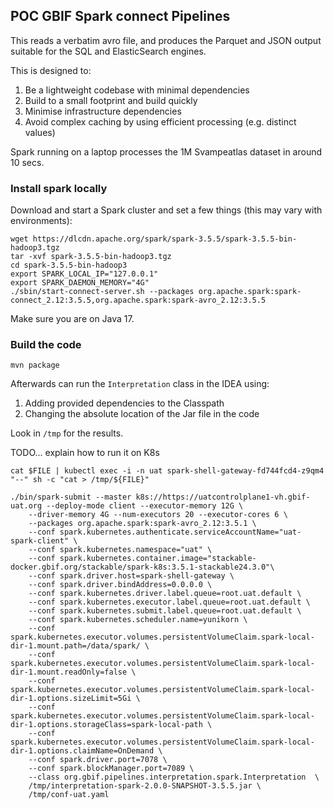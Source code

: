 ## POC GBIF Spark connect Pipelines

This reads a verbatim avro file, and produces the Parquet and JSON output suitable for 
the SQL and ElasticSearch engines.

This is designed to:

1. Be a lightweight codebase with minimal dependencies
2. Build to a small footprint and build quickly 
3. Minimise infrastructure dependencies 
4. Avoid complex caching by using efficient processing (e.g. distinct values) 

Spark running on a laptop processes the 1M Svampeatlas dataset in around 10 secs.

### Install spark locally

Download and start a Spark cluster and set a few things (this may vary with environments):

```
wget https://dlcdn.apache.org/spark/spark-3.5.5/spark-3.5.5-bin-hadoop3.tgz        
tar -xvf spark-3.5.5-bin-hadoop3.tgz
cd spark-3.5.5-bin-hadoop3
export SPARK_LOCAL_IP="127.0.0.1"
export SPARK_DAEMON_MEMORY="4G"
./sbin/start-connect-server.sh --packages org.apache.spark:spark-connect_2.12:3.5.5,org.apache.spark:spark-avro_2.12:3.5.5
```

Make sure you are on Java 17.

### Build the code 

```
mvn package
```

Afterwards can run the `Interpretation` class in the IDEA using:

1. Adding provided dependencies to the Classpath
2. Changing the absolute location of the Jar file in the code

Look in `/tmp` for the results.

TODO... explain how to run it on K8s
```
cat $FILE | kubectl exec -i -n uat spark-shell-gateway-fd744fcd4-z9qm4 "--" sh -c "cat > /tmp/${FILE}"

./bin/spark-submit --master k8s://https://uatcontrolplane1-vh.gbif-uat.org --deploy-mode client --executor-memory 12G \
    --driver-memory 4G --num-executors 20 --executor-cores 6 \
    --packages org.apache.spark:spark-avro_2.12:3.5.1 \
    --conf spark.kubernetes.authenticate.serviceAccountName="uat-spark-client" \
    --conf spark.kubernetes.namespace="uat" \
    --conf spark.kubernetes.container.image="stackable-docker.gbif.org/stackable/spark-k8s:3.5.1-stackable24.3.0"\
    --conf spark.driver.host=spark-shell-gateway \
    --conf spark.driver.bindAddress=0.0.0.0 \
    --conf spark.kubernetes.driver.label.queue=root.uat.default \
    --conf spark.kubernetes.executor.label.queue=root.uat.default \
    --conf spark.kubernetes.submit.label.queue=root.uat.default \
    --conf spark.kubernetes.scheduler.name=yunikorn \
    --conf spark.kubernetes.executor.volumes.persistentVolumeClaim.spark-local-dir-1.mount.path=/data/spark/ \
    --conf spark.kubernetes.executor.volumes.persistentVolumeClaim.spark-local-dir-1.mount.readOnly=false \
    --conf spark.kubernetes.executor.volumes.persistentVolumeClaim.spark-local-dir-1.options.sizeLimit=5Gi \
    --conf spark.kubernetes.executor.volumes.persistentVolumeClaim.spark-local-dir-1.options.storageClass=spark-local-path \
    --conf spark.kubernetes.executor.volumes.persistentVolumeClaim.spark-local-dir-1.options.claimName=OnDemand \
    --conf spark.driver.port=7078 \
    --conf spark.blockManager.port=7089 \
    --class org.gbif.pipelines.interpretation.spark.Interpretation  \
    /tmp/interpretation-spark-2.0.0-SNAPSHOT-3.5.5.jar \
    /tmp/conf-uat.yaml
```